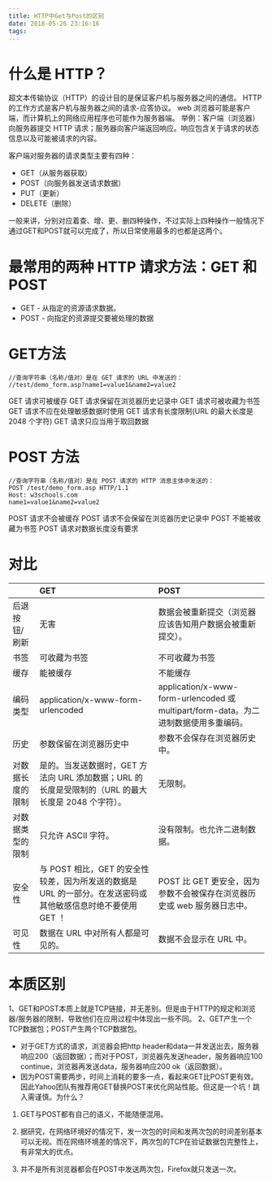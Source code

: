 ```yaml
---
title: HTTP中Get与Post的区别
date: 2018-05-26 23:16:16
tags:
---
```


# 什么是 HTTP？

超文本传输协议（HTTP）的设计目的是保证客户机与服务器之间的通信。
HTTP 的工作方式是客户机与服务器之间的请求-应答协议。
web 浏览器可能是客户端，而计算机上的网络应用程序也可能作为服务器端。
举例：客户端（浏览器）向服务器提交 HTTP 请求；服务器向客户端返回响应。响应包含关于请求的状态信息以及可能被请求的内容。

客户端对服务器的请求类型主要有四种：

- GET（从服务器获取）
- POST（向服务器发送请求数据）
- PUT（更新）
- DELETE（删除）

一般来讲，分别对应着查、增、更、删四种操作，不过实际上四种操作一般情况下通过GET和POST就可以完成了，所以日常使用最多的也都是这两个。

# 最常用的两种 HTTP 请求方法：GET 和 POST

- GET - 从指定的资源请求数据。
- POST - 向指定的资源提交要被处理的数据

# GET方法

```
//查询字符串（名称/值对）是在 GET 请求的 URL 中发送的：
//test/demo_form.asp?name1=value1&name2=value2
```

GET 请求可被缓存
GET 请求保留在浏览器历史记录中
GET 请求可被收藏为书签
GET 请求不应在处理敏感数据时使用
GET 请求有长度限制(URL 的最大长度是 2048 个字符)
GET 请求只应当用于取回数据

# POST 方法

```
//查询字符串（名称/值对）是在 POST 请求的 HTTP 消息主体中发送的：
POST /test/demo_form.asp HTTP/1.1
Host: w3schools.com
name1=value1&name2=value2
```

POST 请求不会被缓存
POST 请求不会保留在浏览器历史记录中
POST 不能被收藏为书签
POST 请求对数据长度没有要求

# 对比

|  | GET | POST |
| :-- | :-- | :-- |
| 后退按钮/刷新 | 无害 | 数据会被重新提交（浏览器应该告知用户数据会被重新提交）。 |	
| 书签 | 可收藏为书签 | 不可收藏为书签 |
| 缓存 | 能被缓存 | 不能缓存 | 
| 编码类型 | application/x-www-form-urlencoded | application/x-www-form-urlencoded 或 multipart/form-data。为二进制数据使用多重编码。| 
| 历史 | 参数保留在浏览器历史中 |参数不会保存在浏览器历史中。|
| 对数据长度的限制 | 是的。当发送数据时，GET 方法向 URL 添加数据；URL 的长度是受限制的（URL 的最大长度是 2048 个字符）。 |无限制。 |
| 对数据类型的限制 | 只允许 ASCII 字符。 |没有限制。也允许二进制数据。 |
| 安全性 | 与 POST 相比，GET 的安全性较差，因为所发送的数据是 URL 的一部分。在发送密码或其他敏感信息时绝不要使用 GET ！ |POST 比 GET 更安全，因为参数不会被保存在浏览器历史或 web 服务器日志中。 |
| 可见性 | 数据在 URL 中对所有人都是可见的。 |数据不会显示在 URL 中。 |

# 本质区别

1、GET和POST本质上就是TCP链接，并无差别。但是由于HTTP的规定和浏览器/服务器的限制，导致他们在应用过程中体现出一些不同。 
2、GET产生一个TCP数据包；POST产生两个TCP数据包。
- 对于GET方式的请求，浏览器会把http header和data一并发送出去，服务器响应200（返回数据）；而对于POST，浏览器先发送header，服务器响应100 continue，浏览器再发送data，服务器响应200 ok（返回数据）。
- 因为POST需要两步，时间上消耗的要多一点，看起来GET比POST更有效。因此Yahoo团队有推荐用GET替换POST来优化网站性能。但这是一个坑！跳入需谨慎。为什么？
1. GET与POST都有自己的语义，不能随便混用。

2. 据研究，在网络环境好的情况下，发一次包的时间和发两次包的时间差别基本可以无视。而在网络环境差的情况下，两次包的TCP在验证数据包完整性上，有非常大的优点。

3. 并不是所有浏览器都会在POST中发送两次包，Firefox就只发送一次。